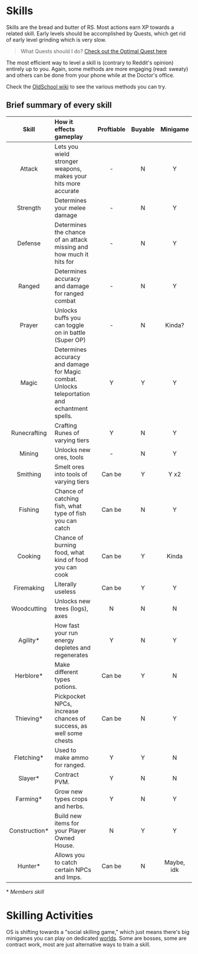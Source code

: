 # Skills
Skills are the bread and butter of RS. Most actions earn XP towards a related skill. Early levels should be accomplished by Quests, which get rid of early level grinding which is very slow.

> What Quests should I do?
> [Check out the Optimal Quest here](https://oldschool.runescape.wiki/w/Optimal_quest_guide#Quests)

The most efficient way to level a skill is (contrary to Reddit's opinion) entirely up to you. Again, some methods are more engaging (read: sweaty) and others can be done from your phone while at the Doctor's office.

Check the [OldSchool wiki](https://oldschool.runescape.wiki/w/Skills) to see the various methods you can try.

## Brief summary of every skill
|     Skill     | How it effects gameplay                                                                       | Proftiable | Buyable |  Minigame  |
| :-----------: | :-------------------------------------------------------------------------------------------- | :--------: | :-----: | :--------: |
|    Attack     | Lets you wield stronger weapons, makes your hits more accurate                                |     -      |    N    |     Y      |
|   Strength    | Determines your melee damage                                                                  |     -      |    N    |     Y      |
|    Defense    | Determines the chance of an attack missing and how much it hits for                           |     -      |    N    |     Y      |
|    Ranged     | Determines accuracy and damage for ranged combat                                              |     -      |    N    |     Y      |
|    Prayer     | Unlocks buffs you can toggle on in battle (Super OP)                                          |     -      |    N    |   Kinda?   |
|     Magic     | Determines accuracy and damage for Magic combat. Unlocks teleportation and echantment spells. |     Y      |    Y    |     Y      |
| Runecrafting  | Crafting Runes of varying tiers                                                               |     Y      |    N    |     Y      |
|    Mining     | Unlocks new ores, tools                                                                       |     -      |    N    |     Y      |
|   Smithing    | Smelt ores into tools of varying tiers                                                        |   Can be   |    Y    |    Y x2    |
|    Fishing    | Chance of catching fish, what type of fish you can catch                                      |   Can be   |    N    |     Y      |
|    Cooking    | Chance of burning food, what kind of food you can cook                                        |   Can be   |    Y    |   Kinda    |
|  Firemaking   | Literally useless                                                                             |   Can be   |    Y    |     Y      |
|  Woodcutting  | Unlocks new trees (logs), axes                                                                |     N      |    N    |     N      |
|   Agility*    | How fast your run energy depletes and regenerates                                             |     Y      |    N    |     Y      |
|   Herblore*   | Make different types potions.                                                                 |   Can be   |    Y    |     N      |
|   Thieving*   | Pickpocket NPCs, increase chances of success, as well some chests                             |   Can be   |    N    |     Y      |
|  Fletching*   | Used to make ammo for ranged.                                                                 |     Y      |    Y    |     N      |
|    Slayer*    | Contract PVM.                                                                                 |     Y      |    N    |     N      |
|   Farming*    | Grow new types crops and herbs.                                                               |     Y      |    N    |     Y      |
| Construction* | Build new items for your Player Owned House.                                                  |     N      |    Y    |     Y      |
|    Hunter*    | Allows you to catch certain NPCs and Imps.                                                    |   Can be   |    N    | Maybe, idk |

\* *Members skill*




# Skilling Activities
OS is shifting towards a "social skilling game," which just means there's big minigames you can play on dedicated [worlds](https://oldschool.runescape.wiki/w/Server). Some are bosses, some are contract work, most are just alternative ways to train a skill.